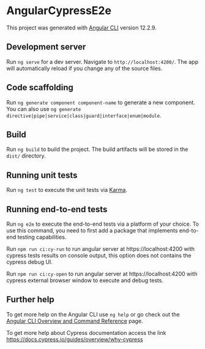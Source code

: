 # AngularCypressE2e

This project was generated with [Angular CLI](https://github.com/angular/angular-cli) version 12.2.9.

## Development server

Run `ng serve` for a dev server. Navigate to `http://localhost:4200/`. The app will automatically reload if you change any of the source files.

## Code scaffolding

Run `ng generate component component-name` to generate a new component. You can also use `ng generate directive|pipe|service|class|guard|interface|enum|module`.

## Build

Run `ng build` to build the project. The build artifacts will be stored in the `dist/` directory.

## Running unit tests

Run `ng test` to execute the unit tests via [Karma](https://karma-runner.github.io).

## Running end-to-end tests

Run `ng e2e` to execute the end-to-end tests via a platform of your choice. To use this command, you need to first add a package that implements end-to-end testing capabilities.

Run `npm run ci:cy-run` to run angular server at https://localhost:4200 with cypress tests results on console output, this option does not contains the cypress debug UI.

Run `npm run ci:cy-open` to run angular server at https://localhost:4200 with cypress external browser window to execute and debug tests.

## Further help

To get more help on the Angular CLI use `ng help` or go check out the [Angular CLI Overview and Command Reference](https://angular.io/cli) page.

To get more help about Cypress documentation access the link https://docs.cypress.io/guides/overview/why-cypress 
